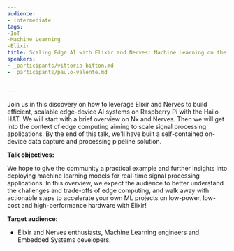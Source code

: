 ```yaml
---
audience:
- intermediate
tags:
-IoT
-Machine Learning
-Elixir
title: Scaling Edge AI with Elixir and Nerves: Machine Learning on the Raspberry Pi and Hailo HAT
speakers:
- _participants/vittoria-bitton.md
- _participants/paulo-valente.md


---
```

Join us in this discovery on how to leverage Elixir and Nerves to build efficient, scalable edge-device AI systems on Raspberry Pi with the Hailo HAT. We will start with a brief overview on Nx and Nerves. Then we will get into the context of edge computing aiming to scale signal processing applications. By the end of this talk, we'll have built a self-contained on-device data capture and processing pipeline solution.


**Talk objectives:**

We hope to give the community a practical example and further insights into deploying machine learning models for real-time signal processing applications. In this overview, we expect the audience to better understand the challenges and trade-offs of edge computing, and walk away with actionable steps to accelerate your own ML projects on low-power, low-cost and high-performance hardware with Elixir!

**Target audience:**

* Elixir and Nerves enthusiasts, Machine Learning engineers and Embedded Systems developers.

